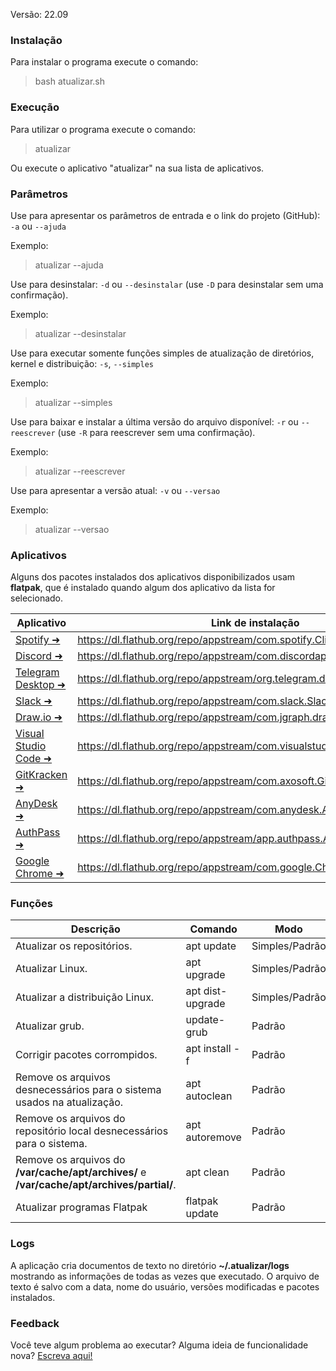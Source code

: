 Versão: 22.09

### Instalação
 Para instalar o programa execute o comando:
>bash atualizar.sh

### Execução
 Para utilizar o programa execute o comando:
>atualizar

Ou execute o aplicativo "atualizar" na sua lista de aplicativos.

### Parâmetros
 Use para apresentar os parâmetros de entrada e o link do projeto (GitHub):
 `-a` ou `--ajuda`
 
 Exemplo:
> atualizar --ajuda

 Use para desinstalar:
 `-d` ou `--desinstalar` (use `-D` para desinstalar sem uma confirmação).

 Exemplo:
> atualizar --desinstalar

 Use para executar somente funções simples de atualização de diretórios, kernel e distribuição:
 `-s`, `--simples`

 Exemplo:
> atualizar --simples

 Use para baixar e instalar a última versão do arquivo disponível:
 `-r` ou `--reescrever` (use `-R` para reescrever sem uma confirmação).

 Exemplo:
> atualizar --reescrever

 Use para apresentar a versão atual:
 `-v` ou `--versao`

 Exemplo:
> atualizar --versao



### Aplicativos
Alguns dos pacotes instalados dos aplicativos disponibilizados usam **flatpak**, que é instalado quando algum dos aplicativo da lista for selecionado.

Aplicativo  | Link de instalação
------------- | -------------
[Spotify ➜](https://www.spotify.com/br/) | https://dl.flathub.org/repo/appstream/com.spotify.Client.flatpakref
[Discord ➜](https://discord.com/) | https://dl.flathub.org/repo/appstream/com.discordapp.Discord.flatpakref
[Telegram Desktop ➜](https://desktop.telegram.org/) | https://dl.flathub.org/repo/appstream/org.telegram.desktop.flatpakref
[Slack ➜](https://slack.com/) | https://dl.flathub.org/repo/appstream/com.slack.Slack.flatpakref
[Draw.io ➜](https://www.diagrams.net) | https://dl.flathub.org/repo/appstream/com.jgraph.drawio.desktop.flatpakref
[Visual Studio Code ➜](https://code.visualstudio.com/) | https://dl.flathub.org/repo/appstream/com.visualstudio.code.flatpakref
[GitKracken ➜](https://code.visualstudio.com/insiders/) | https://dl.flathub.org/repo/appstream/com.axosoft.GitKraken.flatpakref
[AnyDesk ➜](https://netbeans.apache.org) | https://dl.flathub.org/repo/appstream/com.anydesk.Anydesk.flatpakref
[AuthPass ➜](https://developer.android.com/studio) | https://dl.flathub.org/repo/appstream/app.authpass.AuthPass.flatpakref
[Google Chrome ➜](https://inkscape.org/pt-br/) | https://dl.flathub.org/repo/appstream/com.google.Chrome.flatpakref

### Funções
Descrição | Comando | Modo
------------- | ------------- | -------------
Atualizar os repositórios. | apt update | Simples/Padrão
Atualizar Linux. | apt upgrade | Simples/Padrão
Atualizar a distribuição Linux. | apt dist-upgrade | Simples/Padrão
Atualizar grub. | update-grub | Padrão
Corrigir pacotes corrompidos. | apt install -f | Padrão
Remove os arquivos desnecessários para o sistema usados na atualização. | apt autoclean | Padrão
Remove os arquivos do repositório local desnecessários para o sistema. | apt autoremove | Padrão
Remove os arquivos do **/var/cache/apt/archives/** e **/var/cache/apt/archives/partial/**. | apt clean | Padrão
Atualizar programas Flatpak | flatpak update | Padrão

### Logs
A aplicação cria documentos de texto no diretório **~/.atualizar/logs** mostrando as informações de todas as vezes que executado. O arquivo de texto é salvo com a data, nome do usuário, versões modificadas e pacotes instalados.

### Feedback
Você teve algum problema ao executar? Alguma ideia de funcionalidade nova? [Escreva aqui!](https://forms.gle/ysh5avJ1WCGsWeoH6)